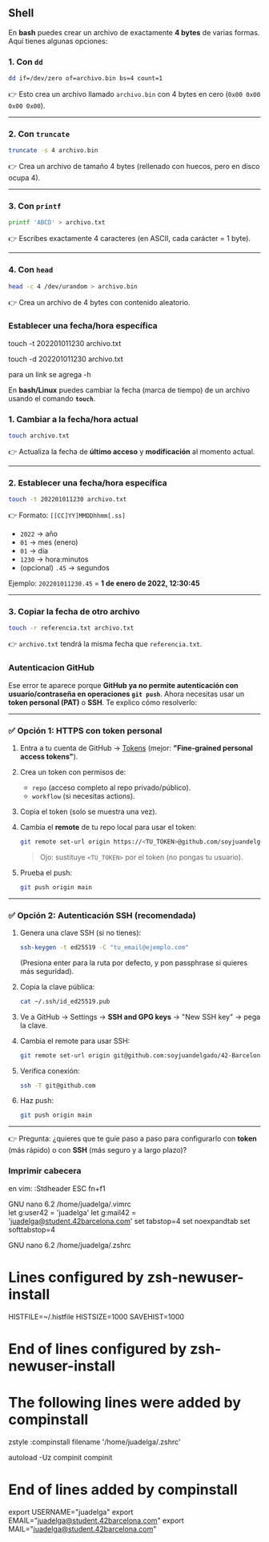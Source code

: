 ## Shell

En **bash** puedes crear un archivo de exactamente **4 bytes** de varias formas. Aquí tienes algunas opciones:

### 1. Con `dd`

```bash
dd if=/dev/zero of=archivo.bin bs=4 count=1
```

👉 Esto crea un archivo llamado `archivo.bin` con 4 bytes en cero (`0x00 0x00 0x00 0x00`).

---

### 2. Con `truncate`

```bash
truncate -s 4 archivo.bin
```

👉 Crea un archivo de tamaño 4 bytes (rellenado con huecos, pero en disco ocupa 4).

---

### 3. Con `printf`

```bash
printf 'ABCD' > archivo.txt
```

👉 Escribes exactamente 4 caracteres (en ASCII, cada carácter = 1 byte).

---

### 4. Con `head`

```bash
head -c 4 /dev/urandom > archivo.bin
```

👉 Crea un archivo de 4 bytes con contenido aleatorio.


### Establecer una fecha/hora específica
touch -t 202201011230 archivo.txt

touch -d 202201011230 archivo.txt

para un link se agrega -h

En **bash/Linux** puedes cambiar la fecha (marca de tiempo) de un archivo usando el comando **`touch`**.

### 1. Cambiar a la fecha/hora actual

```bash
touch archivo.txt
```

👉 Actualiza la fecha de **último acceso** y **modificación** al momento actual.

---

### 2. Establecer una fecha/hora específica

```bash
touch -t 202201011230 archivo.txt
```

👉 Formato: `[[CC]YY]MMDDhhmm[.ss]`

* `2022` → año
* `01` → mes (enero)
* `01` → día
* `1230` → hora\:minutos
* (opcional) `.45` → segundos

Ejemplo: `202201011230.45` = **1 de enero de 2022, 12:30:45**

---

### 3. Copiar la fecha de otro archivo

```bash
touch -r referencia.txt archivo.txt
```

👉 `archivo.txt` tendrá la misma fecha que `referencia.txt`.



### Autenticacion GitHub

Ese error te aparece porque **GitHub ya no permite autenticación con usuario/contraseña en operaciones `git push`**.
Ahora necesitas usar un **token personal (PAT)** o **SSH**. Te explico cómo resolverlo:

---

### ✅ Opción 1: HTTPS con token personal

1. Entra a tu cuenta de GitHub → [Tokens](https://github.com/settings/tokens)
   (mejor: **"Fine-grained personal access tokens"**).

2. Crea un token con permisos de:

   * `repo` (acceso completo al repo privado/público).
   * `workflow` (si necesitas actions).

3. Copia el token (solo se muestra una vez).

4. Cambia el **remote** de tu repo local para usar el token:

   ```bash
   git remote set-url origin https://<TU_TOKEN>@github.com/soyjuandelgado/42-Barcelona.git
   ```

   > Ojo: sustituye `<TU_TOKEN>` por el token (no pongas tu usuario).

5. Prueba el push:

   ```bash
   git push origin main
   ```

---

### ✅ Opción 2: Autenticación SSH (recomendada)

1. Genera una clave SSH (si no tienes):

   ```bash
   ssh-keygen -t ed25519 -C "tu_email@ejemplo.com"
   ```

   (Presiona enter para la ruta por defecto, y pon passphrase si quieres más seguridad).

2. Copia la clave pública:

   ```bash
   cat ~/.ssh/id_ed25519.pub
   ```

3. Ve a GitHub → Settings → **SSH and GPG keys** → "New SSH key" → pega la clave.

4. Cambia el remote para usar SSH:

   ```bash
   git remote set-url origin git@github.com:soyjuandelgado/42-Barcelona.git
   ```

5. Verifica conexión:

   ```bash
   ssh -T git@github.com
   ```

6. Haz push:

   ```bash
   git push origin main
   ```

---

👉 Pregunta: ¿quieres que te guíe paso a paso para configurarlo con **token** (más rápido) o con **SSH** (más seguro y a largo plazo)?


### Imprimir cabecera

en vim: 
:Stdheader
ESC fn+f1

  GNU nano 6.2                  /home/juadelga/.vimrc                           
let g:user42 = 'juadelga'
let g:mail42 = 'juadelga@student.42barcelona.com'
set tabstop=4
set noexpandtab
set softtabstop=4


  GNU nano 6.2                  /home/juadelga/.zshrc                           
# Lines configured by zsh-newuser-install
HISTFILE=~/.histfile
HISTSIZE=1000
SAVEHIST=1000
# End of lines configured by zsh-newuser-install
# The following lines were added by compinstall
zstyle :compinstall filename '/home/juadelga/.zshrc'

autoload -Uz compinit
compinit
# End of lines added by compinstall

export USERNAME="juadelga"
export EMAIL="juadelga@student.42barcelona.com"
export MAIL="juadelga@student.42barcelona.com"


